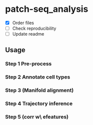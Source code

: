 # patch-seq_analysis

- [x] Order files
- [ ] Check reproducibility
- [ ] Update readme

## Usage

### Step 1 Pre-process

### Step 2 Annotate cell types

### Step 3 (Manifold alignment)

### Step 4 Trajectory inference

### Step 5 (corr w\ efeatures)
